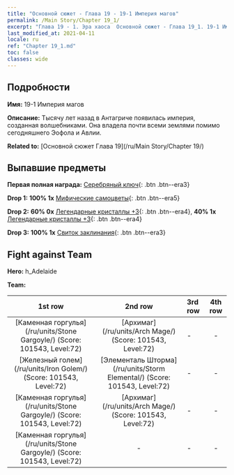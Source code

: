 ```yaml
---
title: "Основной сюжет - Глава 19 - 19-1 Империя магов"
permalink: /Main Story/Chapter 19_1/
excerpt: "Глава 19 - 1. Эра хаоса  Основной сюжет - Глава 19_1. 19-1 Империя магов"
last_modified_at: 2021-04-11
locale: ru
ref: "Chapter 19_1.md"
toc: false
classes: wide
---
```


## Подробности

 **Имя:** 19-1 Империя магов

 **Описание:** Тысячу лет назад в Антагриче появилась империя, созданная волшебниками. Она владела почти всеми землями помимо сегодняшнего Эофола и Авлии.

 **Related to:** [Основной сюжет Глава 19](/ru/Main Story/Chapter 19/)

## Выпавшие предметы

 **Первая полная награда:** [Серебряный ключ](/ru/Items/con_693/){: .btn .btn--era3}

 **Drop 1:** **100% 1x** [Мифические самоцветы](/ru/Items/mat_65/){: .btn .btn--era5}

 **Drop 2:** **60% 0x** [Легендарные кристаллы +3](/ru/Items/mat_59/){: .btn .btn--era4}, **40% 1x** [Легендарные кристаллы +3](/ru/Items/mat_59/){: .btn .btn--era4}

 **Drop 3:** **100% 1x** [Свиток заклинания](/ru/Items/con_694/){: .btn .btn--era3}


## Fight against Team
 **Hero:** h_Adelaide

 **Team:**


  | 1st row | 2nd row | 3rd row | 4th row |
  |:----:|:----:|:----|:----:|
  | [Каменная горгулья](/ru/units/Stone Gargoyle/) (Score: 101543, Level:72)  | [Архимаг](/ru/units/Arch Mage/) (Score: 101543, Level:72)  | - | - |
  | [Железный голем](/ru/units/Iron Golem/) (Score: 101543, Level:72)  | [Элементаль Шторма](/ru/units/Storm Elemental/) (Score: 101543, Level:72)  | - | - |
  | [Каменная горгулья](/ru/units/Stone Gargoyle/) (Score: 101543, Level:72)  | [Архимаг](/ru/units/Arch Mage/) (Score: 101543, Level:72)  | - | - |
  | [Каменная горгулья](/ru/units/Stone Gargoyle/) (Score: 101543, Level:72)  | - | - | - |


